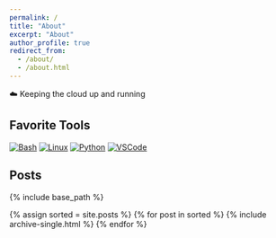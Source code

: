 ```yaml
---
permalink: /
title: "About"
excerpt: "About"
author_profile: true
redirect_from: 
  - /about/
  - /about.html
---
```


☁️ Keeping the cloud up and running

## Favorite Tools
[![Bash](https://skillicons.dev/icons?i=bash)](https://www.gnu.org/software/bash/)
[![Linux](https://skillicons.dev/icons?i=linux)](https://linux.org/)
[![Python](https://skillicons.dev/icons?i=py)](https://python.org/)
[![VSCode](https://skillicons.dev/icons?i=vscode)](https://code.visualstudio.com/)

## Posts
{% include base_path %}

{% assign sorted = site.posts %}
{% for post in sorted %}
  {% include archive-single.html %}
{% endfor %}